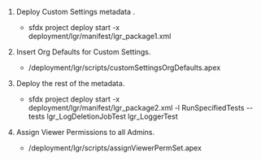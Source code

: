 
1. Deploy Custom Settings metadata .
    - sfdx project deploy start -x deployment/lgr/manifest/lgr_package1.xml

2. Insert Org Defaults for Custom Settings.
    - /deployment/lgr/scripts/customSettingsOrgDefaults.apex

3. Deploy the rest of the metadata.
    - sfdx project deploy start -x deployment/lgr/manifest/lgr_package2.xml -l RunSpecifiedTests --tests lgr_LogDeletionJobTest lgr_LoggerTest

4. Assign Viewer Permissions to all Admins.
    - /deployment/lgr/scripts/assignViewerPermSet.apex